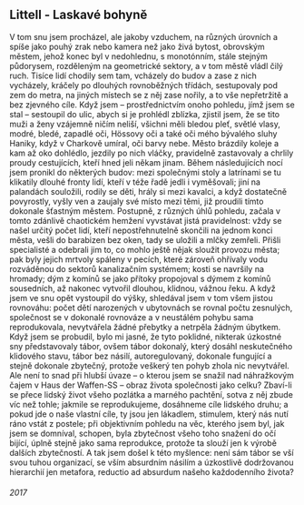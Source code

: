 ## Littell - Laskavé bohyně

V tom snu jsem procházel, ale jakoby vzduchem, na různých úrovních a spíše jako pouhý zrak nebo kamera než jako živá bytost, obrovským městem, jehož konec byl v nedohlednu, s monotónním, stále stejným půdorysem, rozděleným na geometrické sektory, a v tom městě vládl čilý ruch.
Tisíce lidí chodily sem tam, vcházely do budov a zase z nich vycházely, kráčely po dlouhých rovnoběžných třídách, sestupovaly pod zem do metra, na jiných místech se z něj zase nořily, a to vše nepřetržitě a bez zjevného cíle.
Když jsem – prostřednictvím onoho pohledu, jímž jsem se stal – sestoupil do ulic, abych si je prohlédl zblízka, zjistil jsem, že se tito muži a ženy vzájemně ničím neliší, všichni měli bledou pleť, světlé vlasy, modré, bledé, zapadlé oči, Hössovy oči a také oči mého bývalého sluhy Haniky, když v Charkově umíral, oči barvy nebe.
Město brázdily koleje a kam až oko dohlédlo, jezdily po nich vláčky, pravidelně zastavovaly a chrlily proudy cestujících, kteří hned jeli někam jinam.
Během následujících nocí jsem pronikl do některých budov: mezi společnými stoly a latrínami se tu klikatily dlouhé fronty lidí, kteří v téže řadě jedli i vyměšovali; jiní na palandách souložili, rodily se děti, hrály si mezi kavalci, a když dostatečně povyrostly, vyšly ven a zaujaly své místo mezi těmi, již proudili tímto dokonale šťastným městem.
Postupně, z různých úhlů pohledu, začala v tomto zdánlivě chaotickém hemžení vyvstávat jistá pravidelnost: vždy se našel určitý počet lidí, kteří nepostřehnutelně skončili na jednom konci města, vešli do barabizen bez oken, tady se uložili a mlčky zemřeli.
Přišli specialisté a odebrali jim to, co mohlo ještě nějak sloužit provozu města; pak byly jejich mrtvoly spáleny v pecích, které zároveň ohřívaly vodu rozváděnou do sektorů kanalizačním systémem; kosti se navršily na hromady; dým z komínů se jako přítoky propojoval s dýmem z komínů sousedních, až nakonec vytvořil dlouhou, klidnou, vážnou řeku.
A když jsem ve snu opět vystoupil do výšky, shledával jsem v tom všem jistou rovnováhu: počet dětí narozených v ubytovnách se rovnal počtu zesnulých, společnost se v dokonalé rovnováze a v neustálém pohybu sama reprodukovala, nevytvářela žádné přebytky a netrpěla žádným úbytkem.
Když jsem se probudil, bylo mi jasné, že tyto poklidné, nikterak úzkostné sny představovaly tábor, ovšem tábor dokonalý, který dosáhl neskutečného klidového stavu, tábor bez násilí, autoregulovaný, dokonale fungující a stejně dokonale zbytečný, protože veškerý ten pohyb zhola nic nevytvářel.
Ale není to snad při hlubší úvaze – o kterou jsem se snažil nad náhražkovým čajem v Haus der Waffen-SS – obraz života společnosti jako celku? Zbaví-li se přece lidský život všeho pozlátka a marného pachtění, sotva z něj zbude víc než tohle; jakmile se reprodukujeme, dosáhneme cíle lidského druhu; a pokud jde o naše vlastní cíle, ty jsou jen lákadlem, stimulem, který nás nutí ráno vstát z postele; při objektivním pohledu na věc, kterého jsem byl, jak jsem se domníval, schopen, byla zbytečnost všeho toho snažení do očí bijící, úplně stejně jako sama reprodukce, protože ta slouží jen k výrobě dalších zbytečností.
A tak jsem došel k této myšlence: není sám tábor se vší svou tuhou organizací, se vším absurdním násilím a úzkostlivě dodržovanou hierarchií jen metafora, reductio ad absurdum našeho každodenního života?


###### 2017